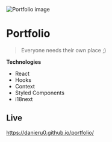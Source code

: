 ![Portfolio image](https://i.ibb.co/T4TSLGv/port.png)

# Portfolio

> Everyone needs their own place ;)

**Technologies**
- React
- Hooks
- Context
- Styled Components
- i18next

## Live
https://danieru0.github.io/portfolio/
